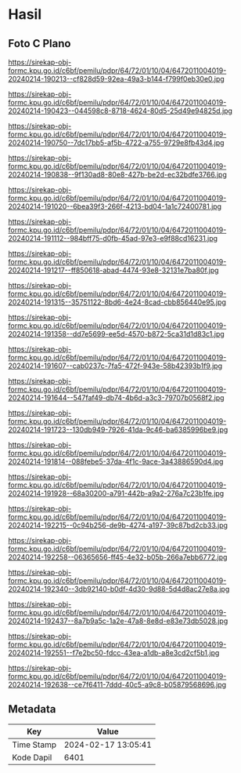 # Hasil

## Foto C Plano

https://sirekap-obj-formc.kpu.go.id/c6bf/pemilu/pdpr/64/72/01/10/04/6472011004019-20240214-190213--cf828d59-92ea-49a3-b144-f799f0eb30e0.jpg

https://sirekap-obj-formc.kpu.go.id/c6bf/pemilu/pdpr/64/72/01/10/04/6472011004019-20240214-190423--044598c8-8718-4624-80d5-25d49e94825d.jpg

https://sirekap-obj-formc.kpu.go.id/c6bf/pemilu/pdpr/64/72/01/10/04/6472011004019-20240214-190750--7dc17bb5-af5b-4722-a755-9729e8fb43d4.jpg

https://sirekap-obj-formc.kpu.go.id/c6bf/pemilu/pdpr/64/72/01/10/04/6472011004019-20240214-190838--9f130ad8-80e8-427b-be2d-ec32bdfe3766.jpg

https://sirekap-obj-formc.kpu.go.id/c6bf/pemilu/pdpr/64/72/01/10/04/6472011004019-20240214-191020--6bea39f3-266f-4213-bd04-1a1c72400781.jpg

https://sirekap-obj-formc.kpu.go.id/c6bf/pemilu/pdpr/64/72/01/10/04/6472011004019-20240214-191112--984bff75-d0fb-45ad-97e3-e9f88cd16231.jpg

https://sirekap-obj-formc.kpu.go.id/c6bf/pemilu/pdpr/64/72/01/10/04/6472011004019-20240214-191217--ff850618-abad-4474-93e8-32131e7ba80f.jpg

https://sirekap-obj-formc.kpu.go.id/c6bf/pemilu/pdpr/64/72/01/10/04/6472011004019-20240214-191315--35751122-8bd6-4e24-8cad-cbb856440e95.jpg

https://sirekap-obj-formc.kpu.go.id/c6bf/pemilu/pdpr/64/72/01/10/04/6472011004019-20240214-191358--dd7e5699-ee5d-4570-b872-5ca31d1d83c1.jpg

https://sirekap-obj-formc.kpu.go.id/c6bf/pemilu/pdpr/64/72/01/10/04/6472011004019-20240214-191607--cab0237c-7fa5-472f-943e-58b42393b1f9.jpg

https://sirekap-obj-formc.kpu.go.id/c6bf/pemilu/pdpr/64/72/01/10/04/6472011004019-20240214-191644--547faf49-db74-4b6d-a3c3-79707b0568f2.jpg

https://sirekap-obj-formc.kpu.go.id/c6bf/pemilu/pdpr/64/72/01/10/04/6472011004019-20240214-191723--130db949-7926-41da-9c46-ba6385996be9.jpg

https://sirekap-obj-formc.kpu.go.id/c6bf/pemilu/pdpr/64/72/01/10/04/6472011004019-20240214-191814--088febe5-37da-4f1c-9ace-3a43886590d4.jpg

https://sirekap-obj-formc.kpu.go.id/c6bf/pemilu/pdpr/64/72/01/10/04/6472011004019-20240214-191928--68a30200-a791-442b-a9a2-276a7c23b1fe.jpg

https://sirekap-obj-formc.kpu.go.id/c6bf/pemilu/pdpr/64/72/01/10/04/6472011004019-20240214-192215--0c94b256-de9b-4274-a197-39c87bd2cb33.jpg

https://sirekap-obj-formc.kpu.go.id/c6bf/pemilu/pdpr/64/72/01/10/04/6472011004019-20240214-192258--06365656-ff45-4e32-b05b-266a7ebb6772.jpg

https://sirekap-obj-formc.kpu.go.id/c6bf/pemilu/pdpr/64/72/01/10/04/6472011004019-20240214-192340--3db92140-b0df-4d30-9d88-5d4d8ac27e8a.jpg

https://sirekap-obj-formc.kpu.go.id/c6bf/pemilu/pdpr/64/72/01/10/04/6472011004019-20240214-192437--8a7b9a5c-1a2e-47a8-8e8d-e83e73db5028.jpg

https://sirekap-obj-formc.kpu.go.id/c6bf/pemilu/pdpr/64/72/01/10/04/6472011004019-20240214-192551--f7e2bc50-fdcc-43ea-a1db-a8e3cd2cf5b1.jpg

https://sirekap-obj-formc.kpu.go.id/c6bf/pemilu/pdpr/64/72/01/10/04/6472011004019-20240214-192638--ce7f6411-7ddd-40c5-a9c8-b05879568696.jpg


## Metadata

| Key        | Value               |
| ---------- | ------------------- |
| Time Stamp | 2024-02-17 13:05:41 |
| Kode Dapil | 6401                |




